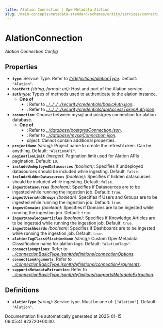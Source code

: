 ```yaml
---
title: Alation Connection | OpenMetadata Alation
slug: /main-concepts/metadata-standard/schemas/entity/services/connections/metadata/alationconnection
---
```


# AlationConnection

*Alation Connection Config*

## Properties

- **`type`**: Service Type. Refer to *[#/definitions/alationType](#definitions/alationType)*. Default: `"Alation"`.
- **`hostPort`** *(string, format: uri)*: Host and port of the Alation service.
- **`authType`**: Types of methods used to authenticate to the alation instance.
  - **One of**
    - : Refer to *[../../../../security/credentials/basicAuth.json](#/../../../security/credentials/basicAuth.json)*.
    - : Refer to *[../../../../security/credentials/apiAccessTokenAuth.json](#/../../../security/credentials/apiAccessTokenAuth.json)*.
- **`connection`**: Choose between mysql and postgres connection for alation database.
  - **One of**
    - : Refer to *[../database/postgresConnection.json](#/database/postgresConnection.json)*.
    - : Refer to *[../database/mysqlConnection.json](#/database/mysqlConnection.json)*.
    - *object*: Cannot contain additional properties.
- **`projectName`** *(string)*: Project name to create the refreshToken. Can be anything. Default: `"AlationAPI"`.
- **`paginationLimit`** *(integer)*: Pagination limit used for Alation APIs pagination. Default: `10`.
- **`includeUndeployedDatasources`** *(boolean)*: Specifies if undeployed datasources should be included while ingesting. Default: `false`.
- **`includeHiddenDatasources`** *(boolean)*: Specifies if hidden datasources should be included while ingesting. Default: `false`.
- **`ingestDatasources`** *(boolean)*: Specifies if Datasources are to be ingested while running the ingestion job. Default: `true`.
- **`ingestUsersAndGroups`** *(boolean)*: Specifies if Users and Groups are to be ingested while running the ingestion job. Default: `true`.
- **`ingestDomains`** *(boolean)*: Specifies if Domains are to be ingested while running the ingestion job. Default: `true`.
- **`ingestKnowledgeArticles`** *(boolean)*: Specifies if Knowledge Articles are to be ingested while running the ingestion job. Default: `true`.
- **`ingestDashboards`** *(boolean)*: Specifies if Dashboards are to be ingested while running the ingestion job. Default: `true`.
- **`alationTagClassificationName`** *(string)*: Custom OpenMetadata Classification name for alation tags. Default: `"alationTags"`.
- **`connectionOptions`**: Refer to *[../connectionBasicType.json#/definitions/connectionOptions](#/connectionBasicType.json#/definitions/connectionOptions)*.
- **`connectionArguments`**: Refer to *[../connectionBasicType.json#/definitions/connectionArguments](#/connectionBasicType.json#/definitions/connectionArguments)*.
- **`supportsMetadataExtraction`**: Refer to *[../connectionBasicType.json#/definitions/supportsMetadataExtraction](#/connectionBasicType.json#/definitions/supportsMetadataExtraction)*.
## Definitions

- **`alationType`** *(string)*: Service type. Must be one of: `["Alation"]`. Default: `"Alation"`.


Documentation file automatically generated at 2025-01-15 09:05:41.923720+00:00.
